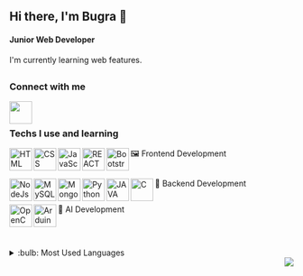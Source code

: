 ## Hi there, I'm **Bugra** :wave:
#### **Junior Web Developer**
I'm currently learning web features. 

##
### Connect with me
[<img height="40" src="https://brandlogos.net/wp-content/uploads/2016/06/linkedin-logo-512x512.png" align="left" />][linkedin]

<br>

##
### Techs I use and learning
🖼 Frontend Development
    <img align="left" alt="HTML" src="https://i.ibb.co/bQbPRWS/512px-HTML5-logo-and-wordmark-svg.png" height="40">
    <img align="left" alt="CSS" src="https://upload.wikimedia.org/wikipedia/commons/thumb/d/d5/CSS3_logo_and_wordmark.svg/1200px-CSS3_logo_and_wordmark.svg.png" height="40">
    <img align="left" alt="JavaScript" src="https://upload.wikimedia.org/wikipedia/commons/9/99/Unofficial_JavaScript_logo_2.svg" height="40">
    <img align="left" alt="REACT" src="https://upload.wikimedia.org/wikipedia/commons/thumb/4/47/React.svg/1200px-React.svg.png" height="40">
    <img align="left" alt="Bootstrap" src="https://upload.wikimedia.org/wikipedia/commons/b/b2/Bootstrap_logo.svg" height="40">
##
🔧 Backend Development
    <img align="left" alt="NodeJs" src="https://upload.wikimedia.org/wikipedia/commons/thumb/d/d9/Node.js_logo.svg/1280px-Node.js_logo.svg.png" height="40">
    <img align="left" alt="MySQL" src="https://www.mysql.com/common/logos/logo-mysql-170x115.png" height="40">
    <img align="left" alt="MongoDB" src="https://www.seekpng.com/png/full/383-3838960_mongodb-png.png" height="40">
    <img align="left" alt="Python" src="https://cdn.picpng.com/logo/language-logo-python-44976.png" height="40">
    <img align="left" alt="JAVA" src="https://upload.wikimedia.org/wikipedia/tr/2/2e/Java_Logo.svg" height="40">
    <img align="left" alt="C" src="https://upload.wikimedia.org/wikipedia/commons/1/19/C_Logo.png" height="40">
##
🤖 AI Development
    <img align="left" alt="OpenCV" src="https://upload.wikimedia.org/wikipedia/commons/thumb/5/53/OpenCV_Logo_with_text.png/487px-OpenCV_Logo_with_text.png" height="40">
    <img align="left" alt="Arduino" src="https://upload.wikimedia.org/wikipedia/commons/thumb/8/87/Arduino_Logo.svg/1280px-Arduino_Logo.svg.png" height="40">

<br>

##
<details>
<summary>:bulb: Most Used Languages</summary>
<img src="https://github-readme-stats.vercel.app/api/top-langs/?username=bugramurat&layout=compact">
</details>

<img align="right" src="https://komarev.com/ghpvc/?username=periq&color=brightgreen">

[linkedin]: https://www.linkedin.com/in/bugramurat/
